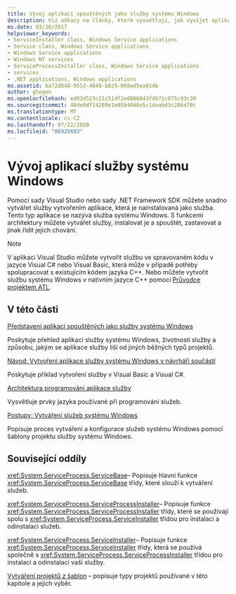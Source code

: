 ```yaml
---
title: Vývoj aplikací spouštěných jako služby systému Windows
description: Viz odkazy na články, které vysvětlují, jak vyvíjet aplikace služby pro Windows pomocí sady Visual Studio nebo sady .NET SDK.
ms.date: 03/30/2017
helpviewer_keywords:
- ServiceInstaller class, Windows Service applications
- Service class, Windows Service applications
- Windows Service applications
- Windows NT services
- ServiceProcessInstaller class, Windows Service applications
- services
- .NET applications, Windows applications
ms.assetid: ba72d648-9553-4849-b829-069ad5ea014b
author: ghogen
ms.openlocfilehash: ed02d523c21c51df2ed886843fdb71c075c93c30
ms.sourcegitcommit: 40de8df14289e1e05b40d6e5c1daabd3c286d70c
ms.translationtype: MT
ms.contentlocale: cs-CZ
ms.lasthandoff: 07/22/2020
ms.locfileid: "86925693"
---
```

# <a name="develop-windows-service-apps"></a>Vývoj aplikací služby systému Windows

Pomocí sady Visual Studio nebo sady .NET Framework SDK můžete snadno vytvářet služby vytvořením aplikace, která je nainstalovaná jako služba. Tento typ aplikace se nazývá služba systému Windows. S funkcemi architektury můžete vytvářet služby, instalovat je a spouštět, zastavovat a jinak řídit jejich chování.

> [!NOTE]
> V aplikaci Visual Studio můžete vytvořit službu ve spravovaném kódu v jazyce Visual C# nebo Visual Basic, která může v případě potřeby spolupracovat s existujícím kódem jazyka C++. Nebo můžete vytvořit službu systému Windows v nativním jazyce C++ pomocí [Průvodce projektem ATL](/cpp/atl/reference/atl-project-wizard).

## <a name="in-this-section"></a>V této části

[Představení aplikací spouštěných jako služby systému Windows](introduction-to-windows-service-applications.md)

Poskytuje přehled aplikací služby systému Windows, životnosti služby a způsobu, jakým se aplikace služby liší od jiných běžných typů projektů.

[Návod: Vytvoření aplikace služby systému Windows v návrháři součástí](walkthrough-creating-a-windows-service-application-in-the-component-designer.md)

Poskytuje příklad vytvoření služby v Visual Basic a Visual C#.

[Architektura programování aplikace služby](service-application-programming-architecture.md)

Vysvětluje prvky jazyka používané při programování služeb.

[Postupy: Vytváření služeb systému Windows](how-to-create-windows-services.md)

Popisuje proces vytváření a konfigurace služeb systému Windows pomocí šablony projektu služby systému Windows.

## <a name="related-sections"></a>Související oddíly

<xref:System.ServiceProcess.ServiceBase>– Popisuje hlavní funkce <xref:System.ServiceProcess.ServiceBase> třídy, které slouží k vytváření služeb.

<xref:System.ServiceProcess.ServiceProcessInstaller>– Popisuje funkce <xref:System.ServiceProcess.ServiceProcessInstaller> třídy, které se používají spolu s <xref:System.ServiceProcess.ServiceInstaller> třídou pro instalaci a odinstalaci služeb.

<xref:System.ServiceProcess.ServiceInstaller>– Popisuje funkce <xref:System.ServiceProcess.ServiceInstaller> třídy, která se používá společně s <xref:System.ServiceProcess.ServiceProcessInstaller> třídou pro instalaci a odinstalaci vaší služby.

[Vytváření projektů z šablon](https://docs.microsoft.com/previous-versions/visualstudio/visual-studio-2013/0fyc0azh(v=vs.120)) – popisuje typy projektů používané v této kapitole a jejich výběr.
